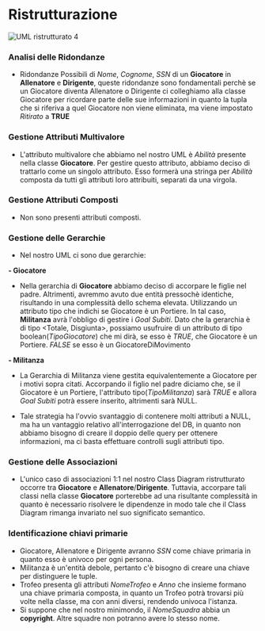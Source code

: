 # Ristrutturazione
![UML ristrutturato 4](https://github.com/Kirby191/Progetto-BD-OO/assets/19607112/3174a331-d40b-4252-b9a8-01b439c0dc25)





### Analisi delle Ridondanze
+ Ridondanze Possibili di _Nome_, _Cognome_, _SSN_ di un __Giocatore__ in __Allenatore__ e __Dirigente__, queste ridondanze sono fondamentali perchè se un Giocatore diventa Allenatore o Dirigente ci colleghiamo alla classe Giocatore per ricordare parte delle sue informazioni in quanto la tupla che si riferiva a quel Giocatore non viene eliminata, ma viene impostato _Ritirato_ a __TRUE__

### Gestione Attributi Multivalore
+ L'attributo multivalore che abbiamo nel nostro UML è _Abilità_ presente nella classe __Giocatore__. Per gestire questo attributo, abbiamo deciso di trattarlo come un singolo attributo. Esso formerà una stringa per _Abilità_ composta da tutti gli attributi loro attribuiti, separati da una virgola.

### Gestione Attributi Composti
+ Non sono presenti attributi composti.

### Gestione delle Gerarchie
+ Nel nostro UML ci sono due gerarchie:

__- Giocatore__
+ Nella gerarchia di __Giocatore__ abbiamo deciso di accorpare le figlie nel padre. Altrimenti, avremmo avuto due entità pressochè identiche, risultando in una complessità dello schema elevata. Utilizzando un attributo tipo che indichi se Giocatore è un Portiere. In tal caso, __Militanza__ avrà l'obbligo di gestire i _Goal Subiti_. Dato che la gerarchia è di tipo <Totale, Disgiunta>, possiamo usufruire di un attributo di tipo boolean(_TipoGiocatore_) che mi dirà, se esso è _TRUE_, che Giocatore è un Portiere. _FALSE_ se esso è un GiocatoreDiMovimento
  
__- Militanza__
+ La Gerarchia di Militanza viene gestita equivalentemente a Giocatore per i motivi sopra citati. Accorpando il figlio nel padre diciamo che, se il Giocatore è un Portiere, l'attributo tipo(_TipoMilitanza_) sarà _TRUE_ e allora _Goal Subiti_ potrà essere inserito, altrimenti sarà NULL.

+ Tale strategia ha l'ovvio svantaggio di contenere molti attributi a NULL, ma ha un vantaggio relativo all'interrogazione del DB, in quanto non abbiamo bisogno di creare il doppio delle query per ottenere informazioni, ma ci basta effettuare controlli sugli attributi tipo.

### Gestione delle Associazioni
+ L'unico caso di associazioni 1:1 nel nostro Class Diagram ristrutturato occorre tra __Giocatore__ e __Allenatore__/__Dirigente__. Tuttavia, accorpare tali classi nella classe __Giocatore__ porterebbe ad una risultante complessità in quanto è necessario risolvere le dipendenze in modo tale che il Class Diagram rimanga invariato nel suo significato semantico.

### Identificazione chiavi primarie
+ Giocatore, Allenatore e Dirigente avranno _SSN_ come chiave primaria in quanto esso è univoco per ogni persona.
+ Militanza è un'entità debole, pertanto c'è bisogno di creare una chiave per distinguere le tuple.
+ Trofeo presenta gli attributi _NomeTrofeo_ e _Anno_ che insieme formano una chiave primaria composta, in quanto un Trofeo potrà trovarsi più volte nella classe, ma con anni diversi, rendendo univoca l'istanza.
+ Si suppone che nel nostro minimondo, il _NomeSquadra_ abbia un __copyright__. Altre squadre non potranno avere lo stesso nome.
